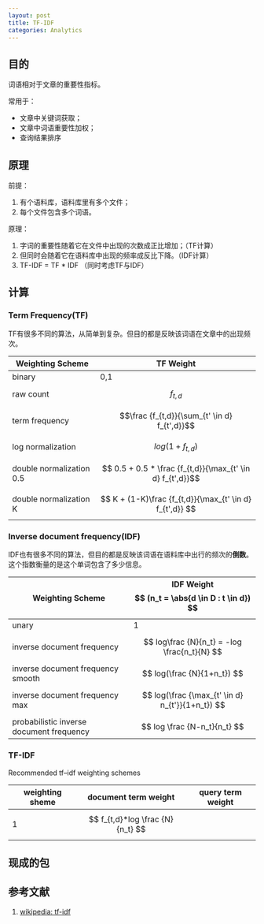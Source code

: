 ```yaml
---
layout: post
title: TF-IDF
categories: Analytics
---
```


## 目的

词语相对于文章的重要性指标。

常用于：
- 文章中关键词获取；
- 文章中词语重要性加权；
- 查询结果排序


## 原理

前提：
1. 有个语料库，语料库里有多个文件；
2. 每个文件包含多个词语。

原理：
1. 字词的重要性随着它在文件中出现的次数成正比增加；（TF计算）
2. 但同时会随着它在语料库中出现的频率成反比下降。（IDF计算）
3. TF-IDF = TF * IDF （同时考虑TF与IDF）

## 计算

### Term Frequency(TF)
TF有很多不同的算法，从简单到复杂。但目的都是反映该词语在文章中的出现频次。

| Weighting Scheme | TF Weight |
| ---------------- | --------- |
| binary           | 0,1       |
| raw count        | $$f_{t,d}$$ | 
| term frequency   | $$\frac {f_{t,d}}{\sum_{t' \in d} f_{t',d}}$$  |
| log normalization | $$ log(1+ f_{t,d}) $$ |
| double normalization 0.5 | $$ 0.5 + 0.5 * \frac {f_{t,d}}{\max_{t' \in d} f_{t',d}}$$ |
| double normalization K | $$ K + (1-K)\frac {f_{t,d}}{\max_{t' \in d} f_{t',d}} $$ |


### Inverse document frequency(IDF)
IDF也有很多不同的算法，但目的都是反映该词语在语料库中出行的频次的**倒数**。这个指数衡量的是这个单词包含了多少信息。

| Weighting Scheme | IDF Weight $$ (n_t = \abs{d \in D : t \in d}) $$ |
| ---------------- | ---------------- |
| unary            | 1                |
| inverse document frequency | $$ log\frac {N}{n_t} = -log \frac{n_t}{N} $$ |
| inverse document frequency smooth | $$ log(\frac {N}{1+n_t}) $$ |
| inverse document frequency max    | $$ log(\frac {\max_{t' \in d} n_{t'}}{1+n_t}) $$ |
| probabilistic inverse document frequency | $$ log \frac {N-n_t}{n_t} $$ |

### TF-IDF

Recommended tf–idf weighting schemes

| weighting sheme | document term weight | query term weight |
| --------------- | -------------------- | ----------------- |
| 1               | $$ f_{t,d}*log \frac {N}{n_t} $$ |   |


## 现成的包



## 参考文献
1. [wikipedia: tf-idf](https://en.wikipedia.org/wiki/Tf%E2%80%93idf)

